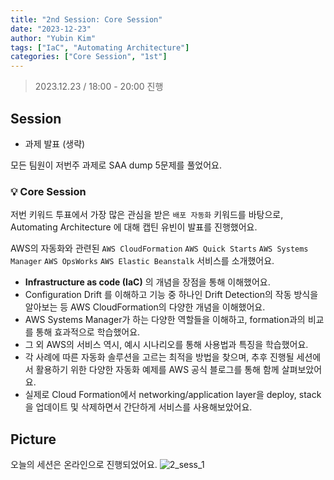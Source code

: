 ```yaml
---
title: "2nd Session: Core Session"
date: "2023-12-23"
author: "Yubin Kim"
tags: ["IaC", "Automating Architecture"]
categories: ["Core Session", "1st"]
---
```


> 2023.12.23 / 18:00 - 20:00 진행

## Session

- 과제 발표 (생략)

모든 팀원이 저번주 과제로 SAA dump 5문제를 풀었어요.

### 💡 Core Session
저번 키워드 투표에서 가장 많은 관심을 받은 `배포 자동화` 키워드를 바탕으로, Automating Architecture 에 대해 캡틴 유빈이 발표를 진행했어요.

AWS의 자동화와 관련된 `AWS CloudFormation` `AWS Quick Starts` `AWS Systems Manager` `AWS OpsWorks` `AWS Elastic Beanstalk` 서비스를 소개했어요.

- **Infrastructure as code (IaC)** 의 개념을 장점을 통해 이해했어요.
- Configuration Drift 를 이해하고 기능 중 하나인 Drift Detection의 작동 방식을 알아보는 등 AWS CloudFormation의 다양한 개념을 이해했어요. 
- AWS Systems Manager가 하는 다양한 역할들을 이해하고, formation과의 비교를 통해 효과적으로 학습했어요.
- 그 외 AWS의 서비스 역시, 예시 시나리오를 통해 사용법과 특징을 학습했어요.
- 각 사례에 따른 자동화 솔루션을 고르는 최적을 방법을 찾으며, 추후 진행될 세션에서 활용하기 위한 다양한 자동화 예제를 AWS 공식 블로그를 통해 함께 살펴보았어요.
- 실제로 Cloud Formation에서 networking/application layer을 deploy, stack을 업데이트 및 삭제하면서 간단하게 서비스를 사용해보았어요. 


## Picture

오늘의 세션은 온라인으로 진행되었어요.
![2_sess_1](/2_sess_1.png "2_sess_1")
